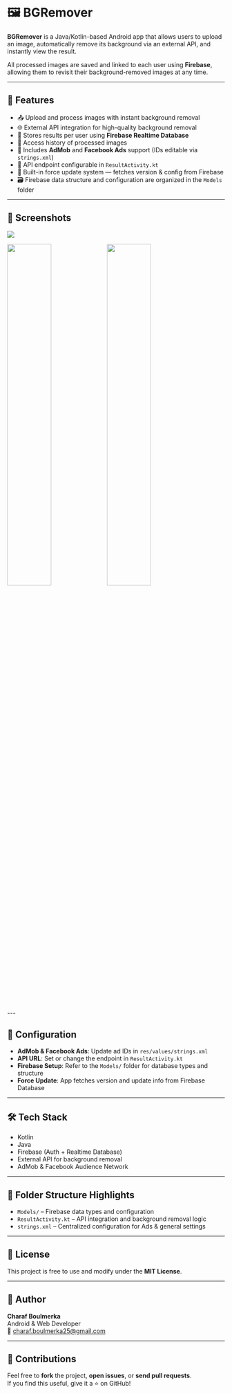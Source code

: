 # 🖼️ BGRemover

**BGRemover** is a Java/Kotlin-based Android app that allows users to upload an image, automatically remove its background via an external API, and instantly view the result.

All processed images are saved and linked to each user using **Firebase**, allowing them to revisit their background-removed images at any time.

---

## 🚀 Features

- 📤 Upload and process images with instant background removal  
- 🌐 External API integration for high-quality background removal  
- 🔁 Stores results per user using **Firebase Realtime Database**  
- 💾 Access history of processed images  
- 📢 Includes **AdMob** and **Facebook Ads** support (IDs editable via `strings.xml`)  
- 🔧 API endpoint configurable in `ResultActivity.kt`  
- 🔄 Built-in force update system — fetches version & config from Firebase  
- 🗃️ Firebase data structure and configuration are organized in the `Models` folder  

---

## 📸 Screenshots
<img src="https://i.postimg.cc/XqxbxpbJ/bg-back.png" />
<p float="left">
  <img src="https://i.imgur.com/9Srlyrj.jpeg" width="45%" />
  <img src="https://i.imgur.com/q8zy6ZC.jpeg" width="45%" />
</p>
---

## 🔧 Configuration

- **AdMob & Facebook Ads**: Update ad IDs in `res/values/strings.xml`  
- **API URL**: Set or change the endpoint in `ResultActivity.kt`  
- **Firebase Setup**: Refer to the `Models/` folder for database types and structure  
- **Force Update**: App fetches version and update info from Firebase Database  

---

## 🛠️ Tech Stack

- Kotlin
- Java
- Firebase (Auth + Realtime Database)  
- External API for background removal  
- AdMob & Facebook Audience Network  

---

## 📁 Folder Structure Highlights

- `Models/` – Firebase data types and configuration  
- `ResultActivity.kt` – API integration and background removal logic  
- `strings.xml` – Centralized configuration for Ads & general settings  

---

## 📄 License

This project is free to use and modify under the **MIT License**.

---

## 👤 Author

**Charaf Boulmerka**  
Android & Web Developer  
📧 charaf.boulmerka25@gmail.com  

---

## 🤝 Contributions

Feel free to **fork** the project, **open issues**, or **send pull requests**.  
If you find this useful, give it a ⭐ on GitHub!
